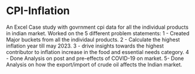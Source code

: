 # CPI-Inflation
An Excel Case study with govrnment cpi data for all the individual products in indian market.
Worked on the 5 different problem statements:
1 - Created Major buckets from all the individaul products.
2 - Calculate the highest inflation year till may 2023.
3 - drive insights towards the highest contributor to inflation increase in the food and essential needs category.
4 - Done Analysis on post and pre-effects of COVID-19 on market.
5- Done Analysis on how the export/import of crude oil affects the Indian market.
